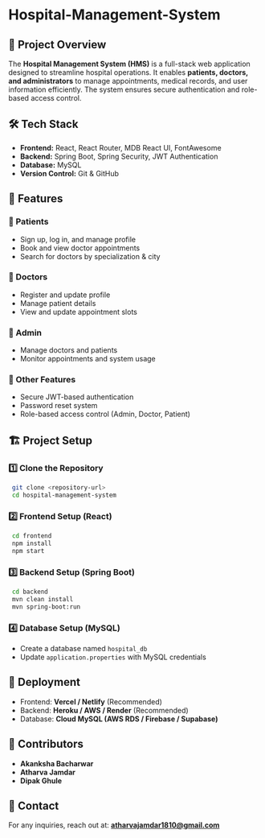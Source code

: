 # Hospital-Management-System

## 📌 Project Overview
The **Hospital Management System (HMS)** is a full-stack web application designed to streamline hospital operations. It enables **patients, doctors, and administrators** to manage appointments, medical records, and user information efficiently. The system ensures secure authentication and role-based access control.

## 🛠 Tech Stack
- **Frontend:** React, React Router, MDB React UI, FontAwesome
- **Backend:** Spring Boot, Spring Security, JWT Authentication
- **Database:** MySQL
- **Version Control:** Git & GitHub

## 🎯 Features
### **🔹 Patients**
- Sign up, log in, and manage profile
- Book and view doctor appointments
- Search for doctors by specialization & city

### **🔹 Doctors**
- Register and update profile
- Manage patient details
- View and update appointment slots

### **🔹 Admin**
- Manage doctors and patients
- Monitor appointments and system usage

### **🔹 Other Features**
- Secure JWT-based authentication
- Password reset system
- Role-based access control (Admin, Doctor, Patient)

## 🏗 Project Setup
### **1️⃣ Clone the Repository**
```sh
 git clone <repository-url>
 cd hospital-management-system
```

### **2️⃣ Frontend Setup (React)**
```sh
 cd frontend
 npm install
 npm start
```

### **3️⃣ Backend Setup (Spring Boot)**
```sh
 cd backend
 mvn clean install
 mvn spring-boot:run
```

### **4️⃣ Database Setup (MySQL)**
- Create a database named `hospital_db`
- Update `application.properties` with MySQL credentials

## 🚀 Deployment
- Frontend: **Vercel / Netlify** (Recommended)
- Backend: **Heroku / AWS / Render** (Recommended)
- Database: **Cloud MySQL (AWS RDS / Firebase / Supabase)**

## 🙌 Contributors
- **Akanksha Bacharwar** 
- **Atharva Jamdar**
- **Dipak Ghule**

## 📧 Contact
For any inquiries, reach out at: **atharvajamdar1810@gmail.com**
